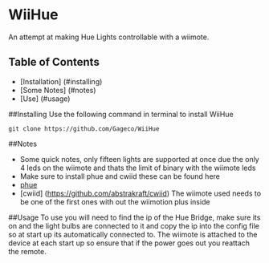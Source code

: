 # WiiHue
An attempt at making Hue Lights controllable with a wiimote.

## Table of Contents
* [Installation] (#installing)
* [Some Notes] (#notes)
* [Use] (#usage)

##Installing
Use the following command in terminal to install WiiHue
````
git clone https://github.com/Gageco/WiiHue
````

##Notes
- Some quick notes, only fifteen lights are supported at once due the only 4 leds on the wiimote and thats the limit of binary with the wiimote leds
- Make sure to install phue and cwiid these can be found here
- [phue](https://github.com/studioimaginaire/phue)
- [cwiid] (https://github.com/abstrakraft/cwiid)
The wiimote used needs to be one of the first ones with out the wiimotion plus inside

##Usage
To use you will need to find the ip of the Hue Bridge, make sure its on and the light bulbs are connected to it and copy the ip into the config file so at start up its automatically connected to. The wiimote is attached to the device at each start up so ensure that if the power goes out you reattach the remote.